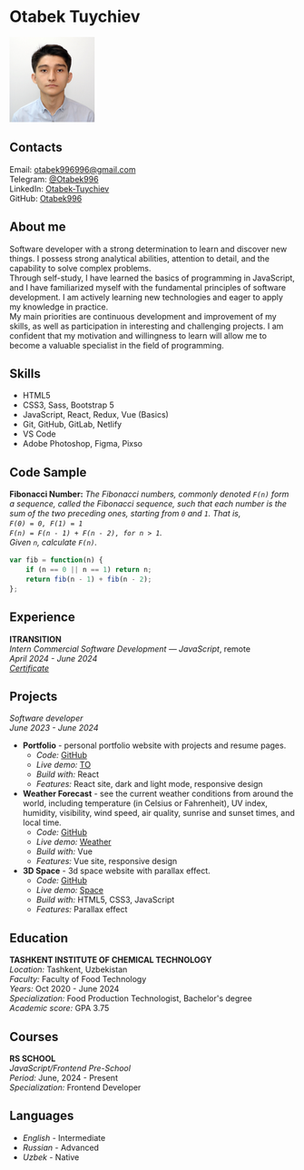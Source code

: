 # Otabek Tuychiev
<img src="img/cv-photo.jpg" width="150">

## Contacts
Email: otabek996996@gmail.com  
Telegram: [@Otabek996](https://t.me/Otabek996)  
LinkedIn: [Otabek-Tuychiev](https://www.linkedin.com/in/otabek-tuychiev-0179b2226/)  
GitHub: [Otabek996](https://github.com/Otabek996)

## About me
Software developer with a strong determination to learn and discover new things. I possess strong 
analytical abilities, attention to detail, and the capability to solve complex problems.  
Through self-study, I have learned the basics of programming in JavaScript, and I have familiarized 
myself with the fundamental principles of software development. I am actively learning new 
technologies and eager to apply my knowledge in practice.  
My main priorities are continuous development and improvement of my skills, as well as participation 
in interesting and challenging projects. I am confident that my motivation and willingness to 
learn will allow me to become a valuable specialist in the field of programming. 

## Skills
- HTML5
- CSS3, Sass, Bootstrap 5
- JavaScript, React, Redux, Vue (Basics)
- Git, GitHub, GitLab, Netlify
- VS Code
- Adobe Photoshop, Figma, Pixso

## Code Sample
**Fibonacci Number:**
*The Fibonacci numbers, commonly denoted `F(n)` form a sequence, called the Fibonacci sequence, such that each number is the sum of the two preceding ones, starting from `0` and `1`. That is, <br> `F(0) = 0, F(1) = 1` <br> `F(n) = F(n - 1) + F(n - 2), for n > 1`. <br> Given `n`, calculate `F(n)`.*

```javascript
var fib = function(n) {
    if (n == 0 || n == 1) return n;
    return fib(n - 1) + fib(n - 2);
};
```

## Experience
**ITRANSITION**  
_Intern Commercial Software Development — JavaScript_, remote  
_April 2024 - June 2024_  
[_Certificate_](https://drive.google.com/file/d/1ZSl4gWn1V-bKm1I_m5_C94Nj8WWlr62w/view?usp=drive_link)

## Projects  
_Software developer_  
_June 2023 - June 2024_  
- **Portfolio** - personal portfolio website with projects and resume pages.
  - _Code:_ [GitHub](https://github.com/Otabek996/responsive-to-website)
  - _Live demo:_ [TO](https://otabek996.github.io/responsive-to-website/)
  - _Build with:_ React
  - _Features:_ React site, dark and light mode, responsive design
- **Weather Forecast** - see the current weather conditions from around the world, including temperature (in Celsius or Fahrenheit), UV index, humidity, visibility, wind speed, air quality, sunrise and sunset times, and local time.
  - _Code:_ [GitHub](https://github.com/Otabek996/responsive-weather-website)
  - _Live demo:_ [Weather](https://otabek996.github.io/responsive-weather-website/)
  - _Build with:_ Vue
  - _Features:_ Vue site, responsive design
- **3D Space** - 3d space website with parallax effect.
  - _Code:_ [GitHub](https://github.com/Otabek996/3d-space-website)
  - _Live demo:_ [Space](https://otabek996.github.io/3d-space-website/)
  - _Build with:_ HTML5, CSS3, JavaScript
  - _Features:_ Parallax effect

## Education
**TASHKENT INSTITUTE OF CHEMICAL TECHNOLOGY**  
_Location:_ Tashkent, Uzbekistan  
_Faculty:_ Faculty of Food Technology  
_Years:_ Oct 2020 - June 2024  
_Specialization:_ Food Production Technologist, Bachelor's degree  
_Academic score:_ GPA 3.75

## Courses
**RS SCHOOL**  
_JavaScript/Frontend Pre-School_  
_Period:_ June, 2024 - Present  
_Specialization:_ Frontend Developer

## Languages
- _English_ - Intermediate
- _Russian_ - Advanced
- _Uzbek_ - Native
